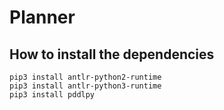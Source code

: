 # Planner

## How to install the dependencies

```
pip3 install antlr-python2-runtime
pip3 install antlr-python3-runtime
pip3 install pddlpy
```

